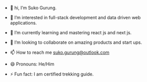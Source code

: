 - 👋 hi, I’m Suko Gurung.
  
- 👀 I’m interested in full-stack development and data driven web applications.
- 🌱 I’m currently learning and mastering react js and next js.
- 💞️ I’m looking to collaborate on amazing products and start ups.
- 📫 How to reach me suko.gurung@outlook.com
- 😄 Pronouns: He/Him
- ⚡ Fun fact: I am certified trekking guide.

<!---
SukoGurung/SukoGurung is a ✨ special ✨ repository because its `README.md` (this file) appears on your GitHub profile.
You can click the Preview link to take a look at your changes.
--->

